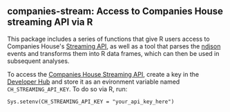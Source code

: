 companies-stream: Access to Companies House streaming API via R
---------

This package includes a series of functions that give R users access to Companies House&#39;s <a href="https://developer.companieshouse.gov.uk/developer/applications">Streaming API</a>, as well as a tool that parses the <a href="http://ndjson.org/">ndjson</a> events and transforms them into R data frames, which can then be used in subsequent analyses.

To access the <a href="https://developer-specs.companieshouse.gov.uk/streaming-api/guides/overview">Companies House Streaming API</a>, create a key in the <a href="https://developer.companieshouse.gov.uk/developer/applications">Developer Hub</a> and store it as an evironment variable named <code>CH_STREAMING_API_KEY</code>. To do so via R, run:

```
Sys.setenv(CH_STREAMING_API_KEY = "your_api_key_here")
```